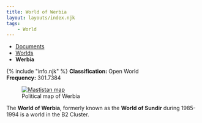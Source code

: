 ```yaml
---
title: World of Werbia
layout: layouts/index.njk
tags:
    - World
---
```

<nav class="text-sm breadcrumbs pb-5">
    <ul>
        <li><a href="/docs">Documents</a></li>
        <li><a href="/docs/world">Worlds</a></li>
        <li><b>Werbia</b></li>
    </ul>
</nav>

<div class="alert shadow-lg my-5">
    <div>
        {% include "info.njk" %}
        <span>
        <b>Classification:</b> <span class="text-green-500">Open World</span><br>
        <b>Frequency:</b> 301.7384
        </span>
    </div>
</div>

<figure class="float-right mr-[20px] w-[200px]">
<a href="/assets/img/Werbia_map.png">
<img class="h-[200px] w-auto" src="/assets/img/Werbia_map.png" alt="Mastistan map" />
</a>
<figcaption class="text-slate-700 dark:text-slate-300 break-normal">Political map of Werbia</figcaption>
</figure>

The **World of Werbia**, formerly known as the **World of Sundir** during 1985-1994 is a world in the B2 Cluster.